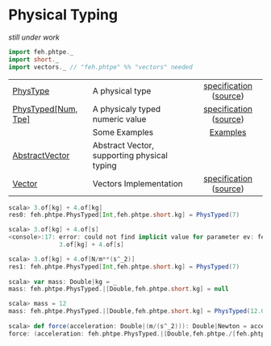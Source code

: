 Physical Typing
=====
_still under work_

```scala
import feh.phtpe._
import short._
import vectors._ // "feh.phtpe" %% "vectors" needed
```

|   |   |   |
|:--|:--|:-:|
|[PhysType](phtpe/src/main/scala/feh/phtpe/PhysType.scala)|A physical type|[specification](phtpe/test-reports/feh.phtpe.PhysTypeSpec.md) ([source](phtpe/src/test/scala/feh/phtpe/PhysTypeSpec.scala))|
|[PhysTyped[Num, Tpe]](phtpe/src/main/scala/feh/phtpe/PhysTyped.scala)|A physicaly typed numeric value|[specification](phtpe/test-reports/feh.phtpe.PhysTypedSpec.md) ([source](phtpe/src/test/scala/feh/phtpe/PhysTypedSpec.scala))|
| | Some Examples | [Examples](phtpe/test-reports/feh.phtpe.MiscExamples.md) |
|[AbstractVector](phtpe/src/main/scala/feh/phtpe/AbstractVector.scala)| Abstract Vector, supporting physical typing | |
|[Vector](vectors/src/main/scala/feh/phtpe/vectors/Vector.scala)| Vectors Implementation | [specification](vectors/test-reports/feh.phtpe.vectors.VectorsSpec.md) ([source](vectors/src/test/scala/feh/phtpe/vectors/VectorsSpec.scala))|


```scala
scala> 3.of[kg] + 4.of[kg]
res0: feh.phtpe.PhysTyped[Int,feh.phtpe.short.kg] = PhysTyped(7)

scala> 3.of[kg] + 4.of[s]
<console>:17: error: could not find implicit value for parameter ev: feh.phtpe.PhysTypeEqualEvidence[feh.phtpe.short.kg,feh.phtpe.short.s]
              3.of[kg] + 4.of[s]

scala> 3.of[kg] + 4.of[N/m**(s^_2)]
res1: feh.phtpe.PhysTyped[Int,feh.phtpe.short.kg] = PhysTyped(7)
              
scala> var mass: Double|kg = _
mass: feh.phtpe.PhysTyped.|[Double,feh.phtpe.short.kg] = null

scala> mass = 12
mass: feh.phtpe.PhysTyped.|[Double,feh.phtpe.short.kg] = PhysTyped(12.0)
              
scala> def force(acceleration: Double|(m/(s^_2))): Double|Newton = acceleration*mass
force: (acceleration: feh.phtpe.PhysTyped.|[Double,feh.phtpe./[feh.phtpe.short.m,feh.phtpe.^[feh.phtpe.short.s,feh.phtpe._2]]])feh.phtpe.PhysTyped.|[Double,feh.phtpe.Newton]

```
